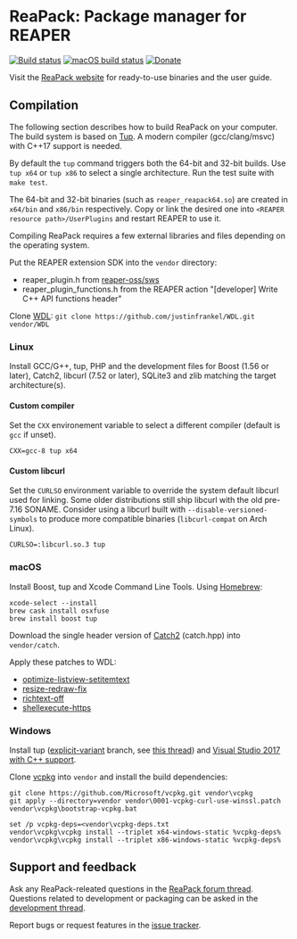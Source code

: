# ReaPack: Package manager for REAPER

[![Build status](https://ci.appveyor.com/api/projects/status/hq0g2nleele3pqrl/branch/master?svg=true)](https://ci.appveyor.com/project/cfillion/reapack/branch/master)
[![macOS build status](https://travis-ci.com/cfillion/reapack.svg?branch=master)](https://travis-ci.com/cfillion/reapack)
[![Donate](https://img.shields.io/badge/donate-paypal-orange.svg)](https://www.paypal.com/cgi-bin/webscr?business=T3DEWBQJAV7WL&cmd=_donations&currency_code=CAD&item_name=ReaPack%3A+Package+manager+for+REAPER)

Visit the [ReaPack website](https://reapack.com/) for ready-to-use binaries
and the user guide.

## Compilation

The following section describes how to build ReaPack on your computer.
The build system is based on [Tup](http://gittup.org/tup/).
A modern compiler (gcc/clang/msvc) with C++17 support is needed.

By default the `tup` command triggers both the 64-bit and 32-bit builds.
Use `tup x64` or `tup x86` to select a single architecture. Run the test suite
with `make test`.

The 64-bit and 32-bit binaries (such as `reaper_reapack64.so`) are created in
`x64/bin` and `x86/bin` respectively. Copy or link the desired one into
`<REAPER resource path>/UserPlugins` and restart REAPER to use it.

Compiling ReaPack requires a few external libraries and files depending
on the operating system.

Put the REAPER extension SDK into the `vendor` directory:

- reaper_plugin.h from
  [reaper-oss/sws](https://github.com/reaper-oss/sws/raw/master/reaper/reaper_plugin.h)
- reaper_plugin_functions.h from the REAPER action
  "[developer] Write C++ API functions header"

Clone [WDL](http://www.cockos.com/wdl/): `git clone https://github.com/justinfrankel/WDL.git vendor/WDL`

### Linux

Install GCC/G++, tup, PHP and the development files for Boost (1.56 or later),
Catch2, libcurl (7.52 or later), SQLite3 and zlib matching the target architecture(s).

#### Custom compiler

Set the `CXX` environement variable to select a different compiler
(default is `gcc` if unset).

    CXX=gcc-8 tup x64

#### Custom libcurl

Set the `CURLSO` environment variable to override the system default libcurl
used for linking. Some older distributions still ship libcurl with the old
pre-7.16 SONAME. Consider using a libcurl built with `--disable-versioned-symbols`
to produce more compatible binaries (`libcurl-compat` on Arch Linux).

    CURLSO=:libcurl.so.3 tup

### macOS

Install Boost, tup and Xcode Command Line Tools. Using [Homebrew](http://brew.sh/):

    xcode-select --install
    brew cask install osxfuse
    brew install boost tup

Download the single header version of
[Catch2](https://github.com/catchorg/Catch2) (catch.hpp) into `vendor/catch`.

Apply these patches to WDL:

- [optimize-listview-setitemtext](https://github.com/cfillion/WDL/commit/a6d7f802762e5e9d9833829bab83696e0db50de6.patch)
- [resize-redraw-fix](https://github.com/cfillion/WDL/commit/45ca4c819d4aaaed98540b8e5125085c05044786.patch)
- [richtext-off](https://github.com/cfillion/WDL/commit/af9df173570edbb1d022045a7036d8d3296977b6.patch)
- [shellexecute-https](https://github.com/cfillion/WDL/commit/0424a87047470aefbeef98526622e5af5f919ac9.patch)

### Windows

Install tup ([explicit-variant](http://gittup.org/tup/win32/tup-explicit-variant-v0.7.3-45-gcf6a829.zip)
branch, see [this thread](https://groups.google.com/d/topic/tup-users/UNUSE15PQdA/discussion))
and [Visual Studio 2017 with C++ support](https://www.visualstudio.com/vs/community/).

Clone [vcpkg](https://github.com/Microsoft/vcpkg) into `vendor` and install
the build dependencies:

    git clone https://github.com/Microsoft/vcpkg.git vendor\vcpkg
    git apply --directory=vendor vendor\0001-vcpkg-curl-use-winssl.patch
    vendor\vcpkg\bootstrap-vcpkg.bat

    set /p vcpkg-deps=<vendor\vcpkg-deps.txt
    vendor\vcpkg\vcpkg install --triplet x64-windows-static %vcpkg-deps%
    vendor\vcpkg\vcpkg install --triplet x86-windows-static %vcpkg-deps%

## Support and feedback

Ask any ReaPack-releated questions in the
[ReaPack forum thread](https://forum.cockos.com/showthread.php?t=177978).
Questions related to development or packaging can be asked in the
[development thread](https://forum.cockos.com/showthread.php?t=169127).

Report bugs or request features in the [issue tracker](https://github.com/cfillion/reapack/issues).
